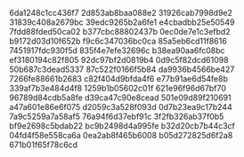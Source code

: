 6da1248c1cc436f7
2d853ab8baa088e2
31926cab7998d9e2
31839c408a2679bc
39edc9265b2a6fe1
e4cbadbb25e50549
7fdd88fded50ca02
b377cbc88802437b
0ec0de7e1c3efbd2
b9172d03d10f652b
f9c6c347036bc0ca
85a5eb6cd11f8616
7451917fdc930f5d
835f4e7efe32696c
b38ea90aa6fc08bc
ef3180194c82f805
92dc97bf2d0819b4
0d9c5f82dcd61098
50b687c3dead5337
87c522f0166f5b84
da9936b4566be427
7266fe88661b2683
c82f404d9bfda4f6
e77b91ae6d54fe8b
339af7b3e484d4f8
1259b1b05602c01f
621e96f96d67bf70
96789d84cdb5a8fe
d39ca47c90e8cead
501e09d89f210691
a47a601e86e6f075
d2059c3a528f093d
0d7b23ea9c17b244
7a9c5259a7a58af5
76a94f6d37ebf91c
3f2fb326ab37f0b5
bf9e2698c5bdab22
bc9b2498d4a995fe
b32d20cb7b44c3cf
04fd4f58e558ca6a
0ea2ab8f465b6008
b05d272825d6f2a8
671b01f65f78c6cd
